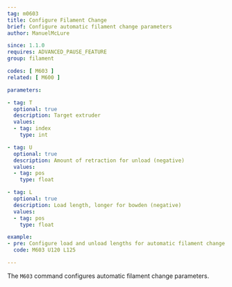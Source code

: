 ```yaml
---
tag: m0603
title: Configure Filament Change
brief: Configure automatic filament change parameters
author: ManuelMcLure

since: 1.1.0
requires: ADVANCED_PAUSE_FEATURE
group: filament

codes: [ M603 ]
related: [ M600 ]

parameters:

- tag: T
  optional: true
  description: Target extruder
  values:
  - tag: index
    type: int

- tag: U
  optional: true
  description: Amount of retraction for unload (negative)
  values:
  - tag: pos
    type: float

- tag: L
  optional: true
  description: Load length, longer for bowden (negative)
  values:
  - tag: pos
    type: float

example:
- pre: Configure load and unload lengths for automatic filament change
  code: M603 U120 L125

---
```


The `M603` command configures automatic filament change parameters.
